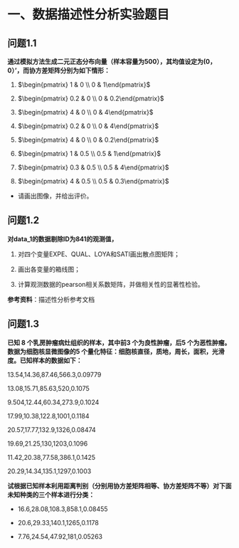 # 一、数据描述性分析实验题目

 

## 问题1.1 

**通过模拟方法生成二元正态分布向量（样本容量为500），其均值设定为(0，0）’，而协方差矩阵分别为如下情形：**

1. $\begin{pmatrix} 1 & 0 \\ 0 & 1\end{pmatrix}$

2. $\begin{pmatrix} 0.2 & 0 \\ 0 & 0.2\end{pmatrix}$

3. $\begin{pmatrix} 4 & 0 \\ 0 & 4\end{pmatrix}$

4. $\begin{pmatrix} 0.2 & 0 \\ 0 & 4\end{pmatrix}$

5. $\begin{pmatrix} 4 & 0 \\ 0 & 0.2\end{pmatrix}$

6. $\begin{pmatrix} 1 & 0.5 \\ 0.5 & 1\end{pmatrix}$

7. $\begin{pmatrix} 0.3 & 0.5 \\ 0.5 & 4\end{pmatrix}$

8. $\begin{pmatrix} 4 & 0.5 \\ 0.5 & 0.3\end{pmatrix}$


- 请画出图像，并给出评价。

## 问题1.2  

**对data_1的数据剔除ID为841的观测值，**

1. 对四个变量EXPE、QUAL、LOYA和SATI画出散点图矩阵；

2.  画出各变量的箱线图；

3. 计算观测数据的pearson相关系数矩阵，并做相关性的显著性检验。


**参考资料**：描述性分析参考文档

## 问题1.3 

**已知 8 个乳房肿瘤病灶组织的样本，其中前3 个为良性肿瘤，后5 个为恶性肿瘤。数据为细胞核显微图像的5 个量化特征：细胞核直径，质地，周长，面积，光滑度。已知样本的数据如下：**

13.54,14.36,87.46,566.3,0.09779

13.08,15.71,85.63,520,0.1075

9.504,12.44,60.34,273.9,0.1024

17.99,10.38,122.8,1001,0.1184

20.57,17.77,132.9,1326,0.08474

19.69,21.25,130,1203,0.1096

11.42,20.38,77.58,386.1,0.1425

20.29,14.34,135.1,1297,0.1003

**试根据已知样本利用距离判别（分别用协方差矩阵相等、协方差矩阵不等）对下面未知种类的三个样本进行分类：**

- 16.6,28.08,108.3,858.1,0.08455


- 20.6,29.33,140.1,1265,0.1178

- 7.76,24.54,47.92,181,0.05263